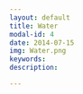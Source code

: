 ```yaml
---
layout: default
title: Water
modal-id: 4
date: 2014-07-15
img: Water.png
keywords: 
description:

---
```

